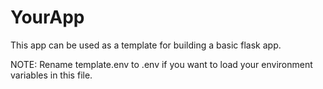 # YourApp

This app can be used as a template for building a basic flask app.

NOTE: Rename template.env to .env if you want to load your environment variables in this file.
